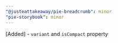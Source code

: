 ```yaml
---
"@justeattakeaway/pie-breadcrumb": minor
"pie-storybook": minor
---
```


[Added] - `variant` and `isCompact` property
